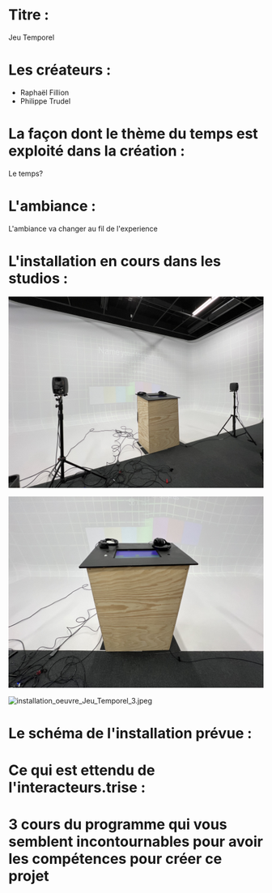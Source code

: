 # Titre :

Jeu Temporel

# Les créateurs :

- Raphaël Fillion
- Philippe Trudel

# La façon dont le thème du temps est exploité dans la création :

Le temps?

# L'ambiance :

L'ambiance va changer au fil de l'experience 

# L'installation en cours dans les studios :

![installation_oeuvre_Jeu_Temporel_1.jpeg](medias_Jeu_Temporel/installation_oeuvre_Jeu_Temporel_1.jpeg)

![installation_oeuvre_Jeu_Temporel_2.jpeg](medias_Jeu_Temporel/installation_oeuvre_Jeu_Temporel_2.jpeg)

![installation_oeuvre_Jeu_Temporel_3.jpeg](medias_Jeu_Temporel/installation_oeuvre_Jeu_Temporel_3.jpeg)

# Le schéma de l'installation prévue :



# Ce qui est ettendu de l'interacteurs.trise :



# 3 cours du programme qui vous semblent incontournables pour avoir les compétences pour créer ce projet

